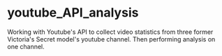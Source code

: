 # youtube_API_analysis
Working with Youtube's API to collect video statistics from three former Victoria's Secret model's youtube channel. Then performing analysis on one channel. 
